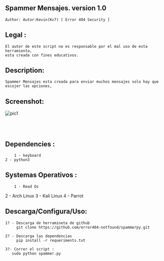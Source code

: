 ## Spammer Mensajes. version 1.0 
    Author: Autor:Kevin(Kv7) [ Error 404 Security ]

## Legal :
    El autor de este script no es responsable por el mal uso de esta herramienta,
    esta creada con fines educativos.

## Description:
    Spammer Mensajes esta creada para enviar muchos mensajes solo hay que escojer las opciones, 
 
## Screenshot:
![pic1](https://i.imgur.com/iCbIwpE.jpg)

<br /><br />

## Dependencies :
        1 - keyboard
    2 - python3

## Systemas Operativos :
        1 - Read Os
   2 - Arch Linux
        3 - Kali Linux
        4 - Parrot

## Descarga/Configura/Uso:
    1? - Descarga de herramineta de github
         git clone https://github.com/error404-notfound/spammerpy.git

    2? - Descarga las dependencias
         pip install -r requeriments.txt

    3?- Correr el script :
       sudo python spammer.py
         	   
      

